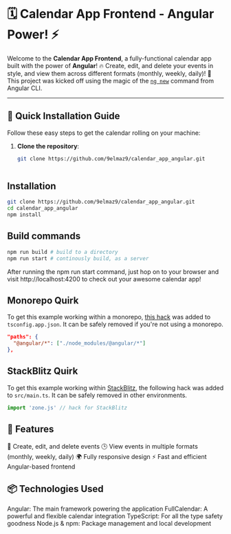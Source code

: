 
# 🗓️ Calendar App Frontend - Angular Power! ⚡️

Welcome to the **Calendar App Frontend**, a fully-functional calendar app built with the power of **Angular**! 🔥 Create, edit, and delete your events in style, and view them across different formats (monthly, weekly, daily)! 📅 This project was kicked off using the magic of the [`ng new`](https://angular.io/cli) command from Angular CLI.

---

## 🚀 Quick Installation Guide

Follow these easy steps to get the calendar rolling on your machine:

1. **Clone the  repository**:

   ```bash
   git clone https://github.com/9elmaz9/calendar_app_angular.git



## Installation

```bash
git clone https://github.com/9elmaz9/calendar_app_angular.git
cd calendar_app_angular
npm install
```

## Build commands

```bash
npm run build # build to a directory
npm run start # continously build, as a server
```

After running the npm run start command, just hop on to your browser and visit http://localhost:4200 to check out your awesome calendar app!

## Monorepo Quirk

To get this example working within a monorepo, [this hack](https://stackoverflow.com/a/61801741/96342) was added to `tsconfig.app.json`. It can be safely removed if you're not using a monorepo.

```json
"paths": {
  "@angular/*": ["./node_modules/@angular/*"]
},
```

## StackBlitz Quirk

To get this example working within [StackBlitz](https://stackblitz.com/), the following hack was added to `src/main.ts`. It can be safely removed in other environments.

```ts
import 'zone.js' // hack for StackBlitz
```


  
## 🎉 Features

📅 Create, edit, and delete events
🕒 View events in multiple formats (monthly, weekly, daily)
🌍 Fully responsive design
⚡ Fast and efficient Angular-based frontend

## 📦 Technologies Used
Angular: The main framework powering the application
FullCalendar: A powerful and flexible calendar integration
TypeScript: For all the type safety goodness
Node.js & npm: Package management and local development
